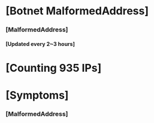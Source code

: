 # [Botnet MalformedAddress]
### [MalformedAddress]
#### [Updated every 2~3 hours]

# [Counting 935 IPs]

# [Symptoms] 
###   [MalformedAddress]

